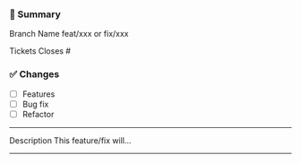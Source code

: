 ### 📌 Summary
Branch Name
feat/xxx or fix/xxx

Tickets
Closes #

### ✅ Changes
- [ ] Features
- [ ] Bug fix
- [ ] Refactor

---

Description
This feature/fix will...

---
